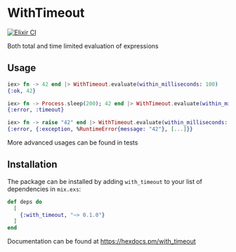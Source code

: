 # WithTimeout

[![Elixir CI](https://github.com/iamafanasyev/with_timeout/actions/workflows/elixir.yml/badge.svg)](https://github.com/iamafanasyev/with_timeout/actions/workflows/elixir.yml)

Both total and time limited evaluation of expressions

## Usage

```elixir
iex> fn -> 42 end |> WithTimeout.evaluate(within_milliseconds: 100)
{:ok, 42}

iex> fn -> Process.sleep(200); 42 end |> WithTimeout.evaluate(within_milliseconds: 100)
{:error, :timeout}

iex> fn -> raise "42" end |> WithTimeout.evaluate(within_milliseconds: 100)
{:error, {:exception, %RuntimeError{message: "42"}, [...]}}
```

More advanced usages can be found in tests 

## Installation

The package can be installed by adding `with_timeout` to your list of dependencies in `mix.exs`:

```elixir
def deps do
  [
    {:with_timeout, "~> 0.1.0"}
  ]
end
```

Documentation can be found at <https://hexdocs.pm/with_timeout>

